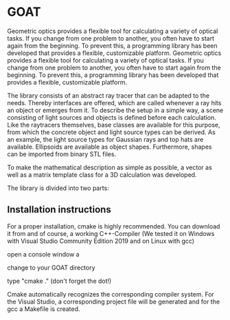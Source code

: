 # GOAT

Geometric optics provides a flexible tool for calculating a variety of optical tasks. If you change from one problem to another, you often have to start again from the beginning. To prevent this, a programming library has been developed that provides a flexible, customizable platform. Geometric optics provides a flexible tool for calculating a variety of optical tasks. If you change from one problem to another, you often have to start again from the beginning. To prevent this, a programming library has been developed that provides a flexible, customizable platform. 

The library consists of an abstract ray tracer that can be adapted to the needs. 
Thereby interfaces are offered, which are called whenever a ray hits an object or emerges from it. To describe the setup in a simple way, a scene consisting of light sources and objects is defined before each calculation. Like the raytracers themselves, base classes are available for this purpose, from which the concrete object and light source types can be derived. As an example, the light source types for Gaussian rays and top hats are available. Ellipsoids are available as object shapes. Furthermore, shapes can be imported from binary STL files. 

To make the mathematical description as simple as possible, a vector as well as a matrix template class for a 3D calculation was developed. 

The library is divided into two parts: 





## Installation instructions

For a proper installation, cmake is highly recommended. You can download it from [](https://cmake.org/)
and of course, a working C++-Compiler (We tested it on Windows with Visual Studio Community Edition 2019 and on Linux with gcc)

open a console window a 

change to your GOAT directory 

type "cmake ." (don't forget the dot!) 

Cmake automatically recognizes the corresponding compiler system. For the Visual Studio, a corresponding project file will be generated and for the gcc a Makefile is created. 





